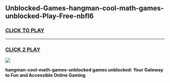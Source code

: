 
## Unblocked-Games-hangman-cool-math-games-unblocked-Play-Free-nbfl6
<h3>
<a href="https://premium76.site?title=hangman-cool-math-games-unblocked&ref=17A">CLICK TO PLAY</a></h3>
<hr>

<h3>
<a href="https://premium76.site?title=hangman-cool-math-games-unblocked&ref=17A">CLICK 2 PLAY</a>
  
</h3>

<a href="https://premium76.site?title=hangman-cool-math-games-unblocked&ref=17A"><img src="https://clearcache.store/games.png"></a>


**hangman-cool-math-games-unblocked games unblocked: Your Gateway to Fun and Accessible Online Gaming**
